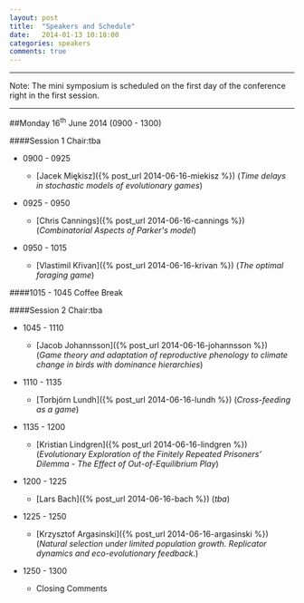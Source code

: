 ```yaml
---
layout: post
title:  "Speakers and Schedule"
date:   2014-01-13 10:18:00
categories: speakers
comments: true
---
```




<!--
+ 0900 - 0920 [Chris Argasinski]({% post_url 2014-06-16-argasinski %}) (Institute of Mathematics, Warsaw)
+ 0920 - 0940  [Lars Bach]({% post_url 2014-06-16-bach %}) (Aarhus University)
+ 0940 - 1000  [Chris Cannings]({% post_url 2014-06-16-cannings %}) (The University of Sheffield)
+ 1030 - 1050  [Jacob Johannsson]({% post_url 2014-06-16-johannsson %}) (Lund University)
+ 1050 - 1110  [Vlastimil Křivan]({% post_url 2014-06-16-krivan %}) (Academy of Sciences of the Czech Republic and the University of South Bohemia)
+ 1110 - 1130  [Kristian Lindgren]({% post_url 2014-06-16-lindgren %}) (Chalmers University of Technology)
+ 1130 - 1150  [Torbjörn Lundh]({% post_url 2014-06-16-lundh %}) (Chalmers & University of Gothenburg)
+ 1150 - 1210  [Jacek Miękisz]({% post_url 2014-06-16-miekisz %}) (University of Warsaw) 

**A schedule will be put up soon!**

+ [Krzysztof Argasinski]({% post_url 2014-06-16-argasinski %}) (*Natural selection under limited population growth. Replicator dynamics and eco-evolutionary feedback.*)
+ [Lars Bach]({% post_url 2014-06-16-bach %}) (*Title*)
+ [Chris Cannings]({% post_url 2014-06-16-cannings %}) (*Combinatorial Aspects of Parker's model*)
+ [Jacob Johannsson]({% post_url 2014-06-16-johannsson %}) (*Game theory and adaptation of reproductive phenology to climate change in birds with dominance hierarchies*)
+ [Vlastimil Křivan]({% post_url 2014-06-16-krivan %}) (*The optimal foraging game*)
+ [Kristian Lindgren]({% post_url 2014-06-16-lindgren %}) (*Evolutionary Exploration of the Finitely Repeated Prisoners’ Dilemma - The Effect of Out-of-Equilibrium Play*)
+ [Torbjörn Lundh]({% post_url 2014-06-16-lundh %}) (*Cross-feeding as a game*)
+ [Jacek Miękisz]({% post_url 2014-06-16-miekisz %}) (*Time delays in stochastic models of evolutionary games*)

--->


***
Note: The mini symposium is scheduled on the first day of the conference right in the first session.
***


##Monday 16<sup>th</sup> June 2014 (0900 - 1300)

####Session 1	Chair:tba


* 0900 - 0925
	* [Jacek Miękisz]({% post_url 2014-06-16-miekisz %}) (*Time delays in stochastic models of evolutionary games*)

* 0925 - 0950
	* [Chris Cannings]({% post_url 2014-06-16-cannings %}) (*Combinatorial Aspects of Parker's model*)
	
* 0950 - 1015
	* [Vlastimil Křivan]({% post_url 2014-06-16-krivan %}) (*The optimal foraging game*)

####1015 - 1045 Coffee Break

####Session 2	Chair:tba


* 1045 - 1110
	* [Jacob Johannsson]({% post_url 2014-06-16-johannsson %}) (*Game theory and adaptation of reproductive phenology to climate change in birds with dominance hierarchies*)

* 1110 - 1135
	* [Torbjörn Lundh]({% post_url 2014-06-16-lundh %}) (*Cross-feeding as a game*)

* 1135 - 1200
	* [Kristian Lindgren]({% post_url 2014-06-16-lindgren %}) (*Evolutionary Exploration of the Finitely Repeated Prisoners’ Dilemma - The Effect of Out-of-Equilibrium Play*)

* 1200 - 1225
	* [Lars Bach]({% post_url 2014-06-16-bach %}) (*tba*)

* 1225 - 1250
	* [Krzysztof Argasinski]({% post_url 2014-06-16-argasinski %}) (*Natural selection under limited population growth. Replicator dynamics and eco-evolutionary feedback.*)
	
* 1250 - 1300
	* Closing Comments